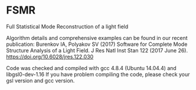 # FSMR
Full Statistical Mode Reconstruction of a light field

Algorithm details and comprehensive examples can be found in our recent publication:
Burenkov IA, Polyakov SV (2017) Software for Complete Mode Structure Analysis of a Light Field. J Res Natl Inst Stan 122 (2017 June 26). https://doi.org/10.6028/jres.122.030

Code was checked and compiled with gcc 4.8.4 (Ubuntu 14.04.4) and libgsl0-dev-1.16
If you have problem compiling the code, please check your gsl version and gcc version.
